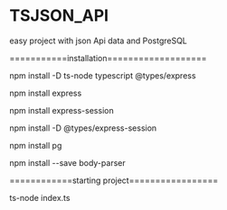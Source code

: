 # TSJSON_API
easy project with json Api data and PostgreSQL




===========installation===================

npm install -D ts-node typescript @types/express

npm install express

npm install express-session

npm install -D @types/express-session

npm install pg

npm install --save body-parser


============starting project=================

ts-node index.ts
